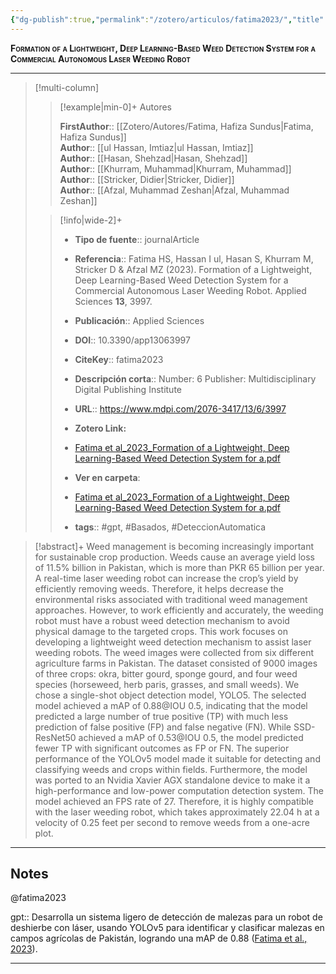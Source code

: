 ```yaml
---
{"dg-publish":true,"permalink":"/zotero/articulos/fatima2023/","title":"Formation of a Lightweight, Deep Learning-Based Weed Detection System for a Commercial Autonomous Laser Weeding Robot","tags":["#zotero"]}
---
```



<span style="font-variant:small-caps; font-weight: bold;">Formation of a Lightweight, Deep Learning-Based Weed Detection System for a Commercial Autonomous Laser Weeding Robot</span>

---


> [!multi-column]
>
>> [!example|min-0]+ Autores
>> 
>> **FirstAuthor**:: [[Zotero/Autores/Fatima, Hafiza Sundus\|Fatima, Hafiza Sundus]]  
>> **Author**:: [[ul Hassan, Imtiaz\|ul Hassan, Imtiaz]]  
>> **Author**:: [[Hasan, Shehzad\|Hasan, Shehzad]]  
>> **Author**:: [[Khurram, Muhammad\|Khurram, Muhammad]]  
>> **Author**:: [[Stricker, Didier\|Stricker, Didier]]  
>> **Author**:: [[Afzal, Muhammad Zeshan\|Afzal, Muhammad Zeshan]]  
 >
>
>> [!info|wide-2]+
>>
>> - **Tipo de fuente**:: journalArticle
>> - **Referencia**:: Fatima HS, Hassan I ul, Hasan S, Khurram M, Stricker D & Afzal MZ (2023). Formation of a Lightweight, Deep Learning-Based Weed Detection System for a Commercial Autonomous Laser Weeding Robot. Applied Sciences **13**, 3997.
>> - **Publicación**:: Applied Sciences
>> - **DOI**:: 10.3390/app13063997
>> - **CiteKey**:: fatima2023
>> - **Descripción corta**:: Number: 6
Publisher: Multidisciplinary Digital Publishing Institute
>> - **URL**:: https://www.mdpi.com/2076-3417/13/6/3997
>> - **Zotero Link:** 
>> - [Fatima et al_2023_Formation of a Lightweight, Deep Learning-Based Weed Detection System for a.pdf](zotero://select/library/items/3IIPWWD5)
>>
>> - **Ver en carpeta**: 
>> - [Fatima et al_2023_Formation of a Lightweight, Deep Learning-Based Weed Detection System for a.pdf](file://J:\OneDrive\Articulos\Fatima%20et%20al_2023_Formation%20of%20a%20Lightweight,%20Deep%20Learning-Based%20Weed%20Detection%20System%20for%20a.pdf)
>> - **tags**:: #gpt, #Basados, #DeteccionAutomatica



> [!abstract]+ 
>Weed management is becoming increasingly important for sustainable crop production. Weeds cause an average yield loss of 11.5% billion in Pakistan, which is more than PKR 65 billion per year. A real-time laser weeding robot can increase the crop’s yield by efficiently removing weeds. Therefore, it helps decrease the environmental risks associated with traditional weed management approaches. However, to work efficiently and accurately, the weeding robot must have a robust weed detection mechanism to avoid physical damage to the targeted crops. This work focuses on developing a lightweight weed detection mechanism to assist laser weeding robots. The weed images were collected from six different agriculture farms in Pakistan. The dataset consisted of 9000 images of three crops: okra, bitter gourd, sponge gourd, and four weed species (horseweed, herb paris, grasses, and small weeds). We chose a single-shot object detection model, YOLO5. The selected model achieved a mAP of 0.88@IOU 0.5, indicating that the model predicted a large number of true positive (TP) with much less prediction of false positive (FP) and false negative (FN). While SSD-ResNet50 achieved a mAP of 0.53@IOU 0.5, the model predicted fewer TP with significant outcomes as FP or FN. The superior performance of the YOLOv5 model made it suitable for detecting and classifying weeds and crops within fields. Furthermore, the model was ported to an Nvidia Xavier AGX standalone device to make it a high-performance and low-power computation detection system. The model achieved an FPS rate of 27. Therefore, it is highly compatible with the laser weeding robot, which takes approximately 22.04 h at a velocity of 0.25 feet per second to remove weeds from a one-acre plot.


--- 

## Notes

@fatima2023

gpt:: Desarrolla un sistema ligero de detección de malezas para un robot de deshierbe con láser, usando YOLOv5 para identificar y clasificar malezas en campos agrícolas de Pakistán, logrando una mAP de 0.88 ([Fatima et al., 2023](zotero://select/library/items/86TKMIYL)).






---







